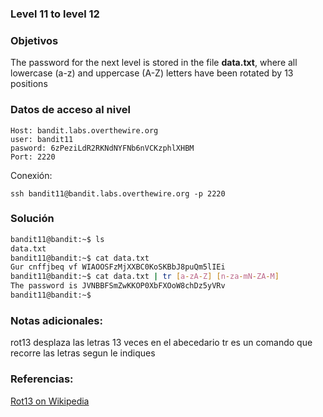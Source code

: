 ### Level 11 to level 12

### Objetivos 
The password for the next level is stored in the file **data.txt**, where all lowercase (a-z) and uppercase (A-Z) letters have been rotated by 13 positions

### Datos de acceso al nivel 

```
Host: bandit.labs.overthewire.org  
user: bandit11
pasword: 6zPeziLdR2RKNdNYFNb6nVCKzphlXHBM
Port: 2220
```

 Conexión:
```
ssh bandit11@bandit.labs.overthewire.org -p 2220
```

### Solución 

``` bash
bandit11@bandit:~$ ls
data.txt
bandit11@bandit:~$ cat data.txt
Gur cnffjbeq vf WIAOOSFzMjXXBC0KoSKBbJ8puQm5lIEi
bandit11@bandit:~$ cat data.txt | tr [a-zA-Z] [n-za-mN-ZA-M]
The password is JVNBBFSmZwKKOP0XbFXOoW8chDz5yVRv
bandit11@bandit:~$
```

### Notas adicionales:
rot13 desplaza las letras 13 veces en el abecedario
tr es un comando que recorre las letras segun le indiques

### Referencias:
[Rot13 on Wikipedia](https://en.wikipedia.org/wiki/Rot13)